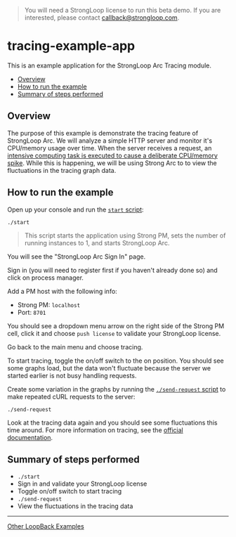 > You will need a StrongLoop license to run this beta demo. If you are
interested, please contact callback@strongloop.com.

# tracing-example-app

This is an example application for the StrongLoop Arc Tracing module.

- [Overview](#overview)
- [How to run the example](#how-to-run-the-example)
- [Summary of steps performed](#summary-of-steps-performed)

## Overview

The purpose of this example is demonstrate the tracing feature of StrongLoop
Arc. We will analyze a simple HTTP server and monitor it's CPU/memory usage over
time. When the server receives a request, an [intensive computing task is
executed to cause a deliberate CPU/memory spike](index.js#L10-L17). While this is
happening, we will be using Strong Arc to to view the fluctuations in the
tracing graph data.


## How to run the example

Open up your console and run the [`start` script](start):

```
./start
```

> This script starts the application using Strong PM, sets the number of running
instances to 1, and starts StrongLoop Arc.

You will see the "StrongLoop Arc Sign In" page.

Sign in (you will need to register first if you haven't already done so) and
click on process manager.

Add a PM host with the following info:

- Strong PM: `localhost`
- Port: `8701`

You should see a dropdown menu arrow on the right side of the Strong PM cell,
click it and choose `push license` to validate your StrongLoop license.

Go back to the main menu and choose tracing.

To start tracing, toggle the on/off switch to the on position. You should see
some graphs load, but the data won't fluctuate because the server we started
earlier is not busy handling requests.

Create some variation in the graphs by running the [`./send-request` script](send-request)
to make repeated cURL requests to the server:

```
./send-request
```

Look at the tracing data again and you should see some fluctuations this time
around. For more information on tracing, see the [official documentation](http://docs.strongloop.com/display/SLC/Tracing).

## Summary of steps performed

- `./start`
- Sign in and validate your StrongLoop license
- Toggle on/off switch to start tracing
- `./send-request`
- View the fluctuations in the tracing data

---

[Other LoopBack Examples](https://github.com/strongloop/loopback-example)
